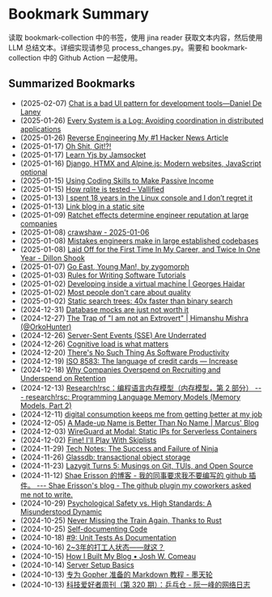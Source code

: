 # Bookmark Summary 
读取 bookmark-collection 中的书签，使用 jina reader 获取文本内容，然后使用 LLM 总结文本。详细实现请参见 process_changes.py。需要和 bookmark-collection 中的 Github Action 一起使用。
    
## Summarized Bookmarks
- (2025-02-07) [Chat is a bad UI pattern for development tools—Daniel De Laney](202502/2025-02-07-chat-is-a-bad-ui-pattern-for-development-tools%E2%80%94daniel-de-laney.md)
- (2025-01-26) [Every System is a Log: Avoiding coordination in distributed applications](202501/2025-01-26-every-system-is-a-log-avoiding-coordination-in-distributed-applications.md)
- (2025-01-26) [Reverse Engineering My #1 Hacker News Article](202501/2025-01-26-reverse-engineering-my-%231-hacker-news-article.md)
- (2025-01-17) [Oh Shit, Git!?!](202501/2025-01-17-oh-shit%2C-git%21-%21.md)
- (2025-01-17) [Learn Yjs by Jamsocket](202501/2025-01-17-learn-yjs-by-jamsocket.md)
- (2025-01-16) [Django, HTMX and Alpine.js: Modern websites, JavaScript optional](202501/2025-01-16-django%2C-htmx-and-alpine.js-modern-websites%2C-javascript-optional.md)
- (2025-01-15) [Using Coding Skills to Make Passive Income](202501/2025-01-15-using-coding-skills-to-make-passive-income.md)
- (2025-01-15) [How rqlite is tested – Vallified](202501/2025-01-15-how-rqlite-is-tested-%E2%80%93-vallified.md)
- (2025-01-13) [I spent 18 years in the Linux console and I don’t regret it](202501/2025-01-13-i-spent-18-years-in-the-linux-console-and-i-don%E2%80%99t-regret-it.md)
- (2025-01-13) [Link blog in a static site](202501/2025-01-13-link-blog-in-a-static-site.md)
- (2025-01-09) [Ratchet effects determine engineer reputation at large companies](202501/2025-01-09-ratchet-effects-determine-engineer-reputation-at-large-companies.md)
- (2025-01-08) [crawshaw - 2025-01-06](202501/2025-01-08-crawshaw---2025-01-06.md)
- (2025-01-08) [Mistakes engineers make in large established codebases](202501/2025-01-08-mistakes-engineers-make-in-large-established-codebases.md)
- (2025-01-08) [Laid Off for the First Time In My Career, and Twice In One Year - Dillon Shook](202501/2025-01-08-laid-off-for-the-first-time-in-my-career%2C-and-twice-in-one-year---dillon-shook.md)
- (2025-01-07) [Go East, Young Man!, by zygomorph](202501/2025-01-07-go-east%2C-young-man%21%2C-by-zygomorph.md)
- (2025-01-03) [Rules for Writing Software Tutorials](202501/2025-01-03-rules-for-writing-software-tutorials.md)
- (2025-01-02) [Developing inside a virtual machine | Georges Haidar](202501/2025-01-02-developing-inside-a-virtual-machine-georges-haidar.md)
- (2025-01-02) [Most people don't care about quality](202501/2025-01-02-most-people-don%27t-care-about-quality.md)
- (2025-01-02) [Static search trees: 40x faster than binary search](202501/2025-01-02-static-search-trees-40x-faster-than-binary-search.md)
- (2024-12-31) [Database mocks are just not worth it](202412/2024-12-31-database-mocks-are-just-not-worth-it.md)
- (2024-12-27) [The Trap of "I am not an Extrovert" | Himanshu Mishra (@OrkoHunter)](202412/2024-12-27-the-trap-of-i-am-not-an-extrovert-himanshu-mishra-%28%40orkohunter%29.md)
- (2024-12-26) [Server-Sent Events (SSE) Are Underrated](202412/2024-12-26-server-sent-events-%28sse%29-are-underrated.md)
- (2024-12-26) [Cognitive load is what matters](202412/2024-12-26-cognitive-load-is-what-matters.md)
- (2024-12-20) [There's No Such Thing As Software Productivity](202412/2024-12-20-there%27s-no-such-thing-as-software-productivity.md)
- (2024-12-19) [ISO 8583: The language of credit cards — Increase](202412/2024-12-19-iso-8583-the-language-of-credit-cards-%E2%80%94-increase.md)
- (2024-12-18) [Why Companies Overspend on Recruiting and Underspend on Retention](202412/2024-12-18-why-companies-overspend-on-recruiting-and-underspend-on-retention.md)
- (2024-12-13) [Research!rsc：编程语言内存模型（内存模型，第 2 部分） --- research!rsc: Programming Language Memory Models (Memory Models, Part 2)](202412/2024-12-13-research%21rsc%EF%BC%9A%E7%BC%96%E7%A8%8B%E8%AF%AD%E8%A8%80%E5%86%85%E5%AD%98%E6%A8%A1%E5%9E%8B%EF%BC%88%E5%86%85%E5%AD%98%E6%A8%A1%E5%9E%8B%EF%BC%8C%E7%AC%AC-2-%E9%83%A8%E5%88%86%EF%BC%89-----research%21rsc-programming-language-memory-models-%28memory-models%2C-part-2%29.md)
- (2024-12-11) [digital consumption keeps me from getting better at my job](202412/2024-12-11-digital-consumption-keeps-me-from-getting-better-at-my-job.md)
- (2024-12-05) [A Made-up Name is Better Than No Name | Marcus' Blog](202412/2024-12-05-a-made-up-name-is-better-than-no-name-marcus%27-blog.md)
- (2024-12-03) [WireGuard at Modal: Static IPs for Serverless Containers](202412/2024-12-03-wireguard-at-modal-static-ips-for-serverless-containers.md)
- (2024-12-02) [Fine! I'll Play With Skiplists](202412/2024-12-02-fine%21-i%27ll-play-with-skiplists.md)
- (2024-11-29) [Tech Notes: The Success and Failure of Ninja](202411/2024-11-29-tech-notes-the-success-and-failure-of-ninja.md)
- (2024-11-26) [Glassdb: transactional object storage](202411/2024-11-26-glassdb-transactional-object-storage.md)
- (2024-11-23) [Lazygit Turns 5: Musings on Git, TUIs, and Open Source](202411/2024-11-23-lazygit-turns-5-musings-on-git%2C-tuis%2C-and-open-source.md)
- (2024-11-12) [Shae Erisson 的博客 - 我的同事要求我不要编写的 github 插件。 --- Shae Erisson's blog - The github plugin my coworkers asked me not to write.](202411/2024-11-12-shae-erisson-%E7%9A%84%E5%8D%9A%E5%AE%A2---%E6%88%91%E7%9A%84%E5%90%8C%E4%BA%8B%E8%A6%81%E6%B1%82%E6%88%91%E4%B8%8D%E8%A6%81%E7%BC%96%E5%86%99%E7%9A%84-github-%E6%8F%92%E4%BB%B6%E3%80%82-----shae-erisson%27s-blog---the-github-plugin-my-coworkers-asked-me-not-to-write..md)
- (2024-10-29) [Psychological Safety vs. High Standards: A Misunderstood Dynamic](202410/2024-10-29-psychological-safety-vs.-high-standards-a-misunderstood-dynamic.md)
- (2024-10-25) [Never Missing the Train Again, Thanks to Rust](202410/2024-10-25-never-missing-the-train-again%2C-thanks-to-rust.md)
- (2024-10-25) [Self-documenting Code](202410/2024-10-25-self-documenting-code.md)
- (2024-10-18) [#9: Unit Tests As Documentation](202410/2024-10-18-%239-unit-tests-as-documentation.md)
- (2024-10-16) [2~3年的打工人状态——就这？](202410/2024-10-16-2~3%E5%B9%B4%E7%9A%84%E6%89%93%E5%B7%A5%E4%BA%BA%E7%8A%B6%E6%80%81%E2%80%94%E2%80%94%E5%B0%B1%E8%BF%99%EF%BC%9F.md)
- (2024-10-15) [How I Built My Blog • Josh W. Comeau](202410/2024-10-15-how-i-built-my-blog-%E2%80%A2-josh-w.-comeau.md)
- (2024-10-14) [Server Setup Basics](202410/2024-10-14-server-setup-basics.md)
- (2024-10-13) [专为 Gopher 准备的 Markdown 教程 - 墨天轮](202410/2024-10-13-%E4%B8%93%E4%B8%BA-gopher-%E5%87%86%E5%A4%87%E7%9A%84-markdown-%E6%95%99%E7%A8%8B---%E5%A2%A8%E5%A4%A9%E8%BD%AE.md)
- (2024-10-13) [科技爱好者周刊（第 320 期）：乒乓仓 - 阮一峰的网络日志](202410/2024-10-13-%E7%A7%91%E6%8A%80%E7%88%B1%E5%A5%BD%E8%80%85%E5%91%A8%E5%88%8A%EF%BC%88%E7%AC%AC-320-%E6%9C%9F%EF%BC%89%EF%BC%9A%E4%B9%92%E4%B9%93%E4%BB%93---%E9%98%AE%E4%B8%80%E5%B3%B0%E7%9A%84%E7%BD%91%E7%BB%9C%E6%97%A5%E5%BF%97.md)
